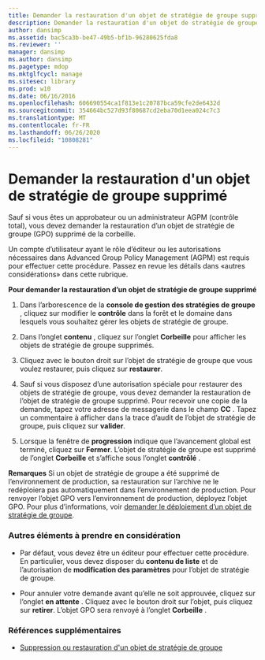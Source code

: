 ```yaml
---
title: Demander la restauration d'un objet de stratégie de groupe supprimé
description: Demander la restauration d'un objet de stratégie de groupe supprimé
author: dansimp
ms.assetid: bac5ca3b-be47-49b5-bf1b-96280625fda8
ms.reviewer: ''
manager: dansimp
ms.author: dansimp
ms.pagetype: mdop
ms.mktglfcycl: manage
ms.sitesec: library
ms.prod: w10
ms.date: 06/16/2016
ms.openlocfilehash: 606690554ca1f813e1c20787bca59cfe2de6432d
ms.sourcegitcommit: 354664bc527d93f80687cd2eba70d1eea024c7c3
ms.translationtype: MT
ms.contentlocale: fr-FR
ms.lasthandoff: 06/26/2020
ms.locfileid: "10808281"
---
```

# Demander la restauration d'un objet de stratégie de groupe supprimé


Sauf si vous êtes un approbateur ou un administrateur AGPM (contrôle total), vous devez demander la restauration d’un objet de stratégie de groupe (GPO) supprimé de la corbeille.

Un compte d’utilisateur ayant le rôle d’éditeur ou les autorisations nécessaires dans Advanced Group Policy Management (AGPM) est requis pour effectuer cette procédure. Passez en revue les détails dans «autres considérations» dans cette rubrique.

**Pour demander la restauration d’un objet de stratégie de groupe supprimé**

1.  Dans l’arborescence de la **console de gestion des stratégies de groupe** , cliquez sur modifier le **contrôle** dans la forêt et le domaine dans lesquels vous souhaitez gérer les objets de stratégie de groupe.

2.  Dans l’onglet **contenu** , cliquez sur l’onglet **Corbeille** pour afficher les objets de stratégie de groupe supprimés.

3.  Cliquez avec le bouton droit sur l’objet de stratégie de groupe que vous voulez restaurer, puis cliquez sur **restaurer**.

4.  Sauf si vous disposez d’une autorisation spéciale pour restaurer des objets de stratégie de groupe, vous devez demander la restauration de l’objet de stratégie de groupe supprimé. Pour recevoir une copie de la demande, tapez votre adresse de messagerie dans le champ **CC** . Tapez un commentaire à afficher dans la trace d’audit de l’objet de stratégie de groupe, puis cliquez sur **valider**.

5.  Lorsque la fenêtre de **progression** indique que l’avancement global est terminé, cliquez sur **Fermer**. L’objet de stratégie de groupe est supprimé de l’onglet **Corbeille** et s’affiche sous l’onglet **contrôlé** .

**Remarques**  Si un objet de stratégie de groupe a été supprimé de l’environnement de production, sa restauration sur l’archive ne le redéploiera pas automatiquement dans l’environnement de production. Pour renvoyer l’objet GPO vers l’environnement de production, déployez l’objet GPO. Pour plus d’informations, voir [demander le déploiement d’un objet de stratégie de groupe](request-deployment-of-a-gpo-agpm40.md).

 

### Autres éléments à prendre en considération

-   Par défaut, vous devez être un éditeur pour effectuer cette procédure. En particulier, vous devez disposer du **contenu de liste** et de l’autorisation de **modification des paramètres** pour l’objet de stratégie de groupe.

-   Pour annuler votre demande avant qu’elle ne soit approuvée, cliquez sur l’onglet **en attente** . Cliquez avec le bouton droit sur l’objet, puis cliquez sur **retirer**. L’objet GPO sera renvoyé à l’onglet **Corbeille** .

### Références supplémentaires

-   [Suppression ou restauration d'un objet de stratégie de groupe](deleting-or-restoring-a-gpo-agpm40.md)

 

 





